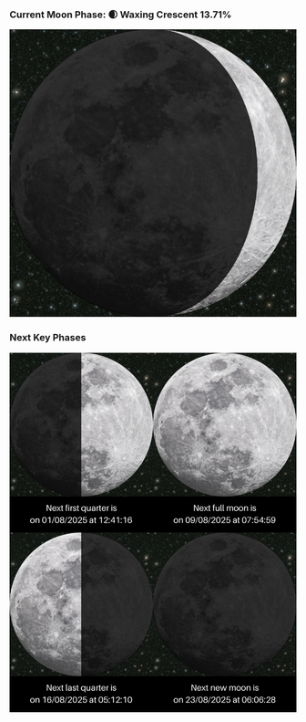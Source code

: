 ### Current Moon Phase: 🌒 Waxing Crescent 13.71%
![Moon Phase](moonphase.png)
### Next Key Phases
![Gallery](gallery.png)